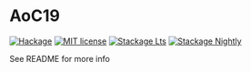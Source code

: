 # AoC19

[![Hackage](https://img.shields.io/hackage/v/AoC19.svg)](https://hackage.haskell.org/package/AoC19)
[![MIT license](https://img.shields.io/badge/license-MIT-blue.svg)](LICENSE)
[![Stackage Lts](http://stackage.org/package/AoC19/badge/lts)](http://stackage.org/lts/package/AoC19)
[![Stackage Nightly](http://stackage.org/package/AoC19/badge/nightly)](http://stackage.org/nightly/package/AoC19)

See README for more info
